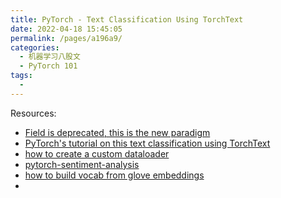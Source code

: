 ```yaml
---
title: PyTorch - Text Classification Using TorchText
date: 2022-04-18 15:45:05
permalink: /pages/a196a9/
categories:
  - 机器学习八股文
  - PyTorch 101
tags:
  - 
---
```

Resources:
- [Field is deprecated, this is the new paradigm](https://github.com/pytorch/text/issues/664)
- [PyTorch's tutorial on this text classification using TorchText](https://pytorch.org/tutorials/beginner/text_sentiment_ngrams_tutorial.html) 
- [how to create a custom dataloader](https://pytorch.org/tutorials/beginner/data_loading_tutorial.html)
- [pytorch-sentiment-analysis](https://github.com/bentrevett/pytorch-sentiment-analysis)
- [how to build vocab from glove embeddings](https://github.com/pytorch/text/issues/1350)
- 




